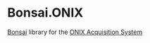 # Bonsai.ONIX
[Bonsai](https://bonsai-rx.org/) library for the [
ONIX Acquisition System](https://open-ephys.github.io/onix-docs)